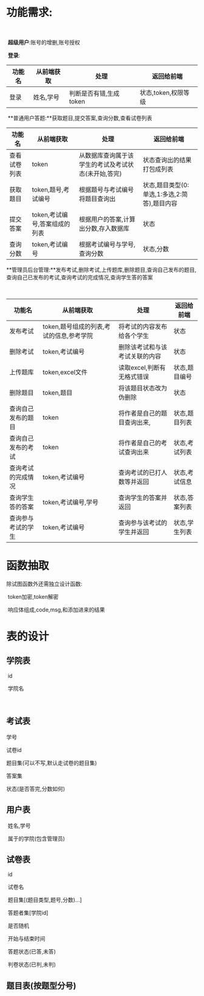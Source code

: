 # 功能需求:

​	

​	**超级用户**:账号的增删,账号授权

​	**登录**:

| 功能名 | 从前端获取 | 处理                   | 返回给前端          |
| ------ | ---------- | ---------------------- | ------------------- |
| 登录   | 姓名,学号  | 判断是否有错,生成token | 状态,token,权限等级 |

​	**普通用户答题:**获取题目,提交答案,查询分数,查看试卷列表

| 功能名       | 从前端获取                    | 处理                                                | 返回给前端                                   |
| ------------ | ----------------------------- | --------------------------------------------------- | -------------------------------------------- |
| 查看试卷列表 | token                         | 从数据库查询属于该学生的考试及考试状态(未开始,答完) | 状态查询出的结果打包成列表                   |
| 获取题目     | token,题号,考试编号           | 根据题号与考试编号将题目查询出                      | 状态,题目类型(0:单选,1:多选,2:简答),题目内容 |
| 提交答案     | token,考试编号,答案组成的列表 | 根据用户的答案,计算出分数,存入数据库                | 状态                                         |
| 查询分数     | token,考试编号                | 根据考试编号与学号,查询分数                         | 状态,分数                                    |

​	**管理员后台管理:**发布考试,删除考试,上传题库,删除题目,查询自己发布的题目,查询自己已发布的考试,查询考试的完成情况,查询学生答的答案

​	

| 功能名             | 从前端获取                               | 处理                           | 返回给前端    |
| ------------------ | ---------------------------------------- | ------------------------------ | ------------- |
| 发布考试           | token,题号组成的列表,考试的信息,参考学院 | 将考试的内容发布给各个学生     | 状态          |
| 删除考试           | token,考试编号                           | 删除该考试和与该考试关联的内容 | 状态          |
| 上传题库           | token,excel文件                          | 读取excel,判断有无格式错误     | 状态,题目编号 |
| 删除题目           | token,题目                               | 将该题目状态改为伪删除         | 状态          |
| 查询自己发布的题目 | token                                    | 将作者是自己的题目查询出来,    | 状态,题目列表 |
| 查询自己发布的考试 | token                                    | 将作者是自己的考试查询出来     | 状态,考试列表 |
| 查询考试的完成情况 | token,考试编号                           | 查询考试的已打人数等并返回     | 状态,考试信息 |
| 查询学生答的答案   | token,考试编号,学号                      | 查询学生的答案并返回           | 状态,答案列表 |
| 查询参与考试的学生 | token,考试编号                           | 查询参与该考试的学生并返回     | 状态,学生列表 |



# 函数抽取

除试图函数外还需独立设计函数:

​	token加密,token解密

​	响应体组成,code,msg,和添加进来的结果



# 表的设计

## 学院表

​	id

​	学院名

​	

## 考试表

学号

试卷id

题目集(可以不写,默认走试卷的题目集)

答案集

状态(是否答完,分数如何)

## 用户表

​	姓名,学号

​	属于的学院(包含管理员)

## 试卷表

​	id

​	试卷名

​	题目集[(题目类型,题号,分数)...]

​	答题者集[学院id]

​	是否随机

​	开始与结束时间

​	答题状态(已答,未答)

​	判卷状态(已判,未判)

## 题目表(按题型分号)

​	

